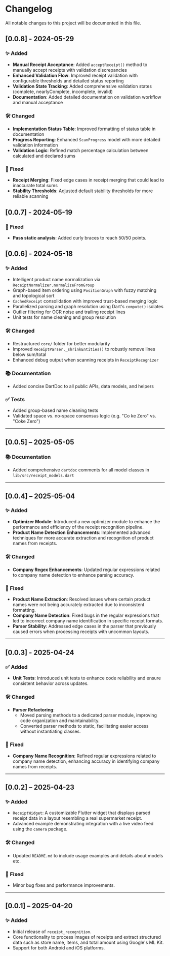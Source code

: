 # Changelog

All notable changes to this project will be documented in this file.

## [0.0.8] - 2024-05-29

### ✨ Added
- **Manual Receipt Acceptance**: Added `acceptReceipt()` method to manually accept receipts with validation discrepancies
- **Enhanced Validation Flow**: Improved receipt validation with configurable thresholds and detailed status reporting
- **Validation State Tracking**: Added comprehensive validation states (complete, nearlyComplete, incomplete, invalid)
- **Documentation**: Added detailed documentation on validation workflow and manual acceptance

### 🛠️ Changed
- **Implementation Status Table**: Improved formatting of status table in documentation
- **Progress Reporting**: Enhanced `ScanProgress` model with more detailed validation information
- **Validation Logic**: Refined match percentage calculation between calculated and declared sums

### 🐛 Fixed
- **Receipt Merging**: Fixed edge cases in receipt merging that could lead to inaccurate total sums
- **Stability Thresholds**: Adjusted default stability thresholds for more reliable scanning

## [0.0.7] - 2024-05-19

### 🐛 Fixed
- **Pass static analysis**: Added curly braces to reach 50/50 points.

## [0.0.6] - 2024-05-18

### ✨ Added
- Intelligent product name normalization via `ReceiptNormalizer.normalizeFromGroup`
- Graph-based item ordering using `PositionGraph` with fuzzy matching and topological sort
- `CachedReceipt` consolidation with improved trust-based merging logic
- Parallelized parsing and graph resolution using Dart's `compute()` isolates
- Outlier filtering for OCR noise and trailing receipt lines
- Unit tests for name cleaning and group resolution

### 🛠️ Changed
- Restructured `core/` folder for better modularity
- Improved `ReceiptParser._shrinkEntities()` to robustly remove lines below sum/total
- Enhanced debug output when scanning receipts in `ReceiptRecognizer`

### 📚 Documentation
- Added concise DartDoc to all public APIs, data models, and helpers

### ✅ Tests
- Added group-based name cleaning tests
- Validated space vs. no-space consensus logic (e.g. "Co ke Zero" vs. "Coke Zero")

---

## [0.0.5] – 2025-05-05

### 📚 Documentation
- Added comprehensive `dartdoc` comments for all model classes in `lib/src/receipt_models.dart`

---

## [0.0.4] – 2025-05-04

### ✨ Added
- **Optimizer Module**: Introduced a new optimizer module to enhance the performance and efficiency of the receipt recognition pipeline.
- **Product Name Detection Enhancements**: Implemented advanced techniques for more accurate extraction and recognition of product names from receipts.

### 🛠️ Changed
- **Company Regex Enhancements**: Updated regular expressions related to company name detection to enhance parsing accuracy.

### 🐛 Fixed
- **Product Name Extraction**: Resolved issues where certain product names were not being accurately extracted due to inconsistent formatting.
- **Company Name Detection**: Fixed bugs in the regular expressions that led to incorrect company name identification in specific receipt formats.
- **Parser Stability**: Addressed edge cases in the parser that previously caused errors when processing receipts with uncommon layouts.

---

## [0.0.3] - 2025-04-24

### ✅ Added
- **Unit Tests**: Introduced unit tests to enhance code reliability and ensure consistent behavior across updates.

### 🛠️ Changed
- **Parser Refactoring**:
  - Moved parsing methods to a dedicated parser module, improving code organization and maintainability.
  - Converted parser methods to static, facilitating easier access without instantiating classes.

### 🐛 Fixed
- **Company Name Recognition**: Refined regular expressions related to company name detection, enhancing accuracy in identifying company names from receipts.

---

## [0.0.2] – 2025-04-23

### ✨ Added
- `ReceiptWidget`: A customizable Flutter widget that displays parsed receipt data in a layout resembling a real supermarket receipt.
- Advanced example demonstrating integration with a live video feed using the `camera` package.

### 🛠️ Changed
- Updated `README.md` to include usage examples and details about models etc.

### 🐛 Fixed
- Minor bug fixes and performance improvements.

---

## [0.0.1] – 2025-04-20

### ✨ Added
- Initial release of `receipt_recognition`.
- Core functionality to process images of receipts and extract structured data such as store name, items, and total amount using Google's ML Kit.
- Support for both Android and iOS platforms.
